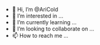 - 👋 Hi, I’m @AriCold
- 👀 I’m interested in ...
- 🌱 I’m currently learning ...
- 💞️ I’m looking to collaborate on ...
- 📫 How to reach me ...

<!---
AriCold/AriCold is a ✨ special ✨ repository because its `README.md` (this file) appears on your GitHub profile.
You can click the Preview link to take a look at your changes.
--->
